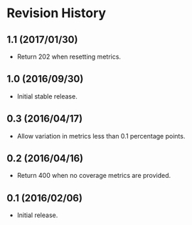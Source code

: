 # Revision History

## 1.1 (2017/01/30)

- Return 202 when resetting metrics.

## 1.0 (2016/09/30)

- Initial stable release.

## 0.3 (2016/04/17)

- Allow variation in metrics less than 0.1 percentage points.

## 0.2 (2016/04/16)

- Return 400 when no coverage metrics are provided.

## 0.1 (2016/02/06)

 - Initial release.
